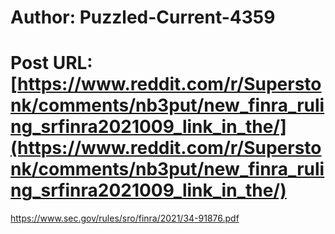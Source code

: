 # Author: Puzzled-Current-4359
# Post URL: [https://www.reddit.com/r/Superstonk/comments/nb3put/new_finra_ruling_srfinra2021009_link_in_the/](https://www.reddit.com/r/Superstonk/comments/nb3put/new_finra_ruling_srfinra2021009_link_in_the/)


https://www.sec.gov/rules/sro/finra/2021/34-91876.pdf